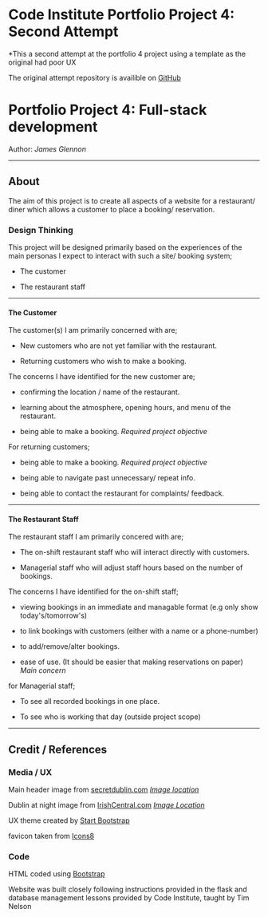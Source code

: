 # Code Institute Portfolio Project 4: Second Attempt

*This a second attempt at the portfolio 4 project using a template as the original had poor UX

The original attempt repository is availible on [GitHub](https://github.com/James-Glennon/Portfolio-project-4)

# Portfolio Project 4: Full-stack development

Author: *James Glennon*

---
## About

The aim of this project is to create all aspects of a website for a restaurant/ diner which allows a customer to place a booking/ reservation.

### Design Thinking

This project will be designed primarily based on the experiences of the main personas I expect to interact with such a site/ booking system;

- The customer

- The restaurant staff

---
#### The Customer

The customer(s) I am primarily concerned with are;

- New customers who are not yet familiar with the restaurant.

- Returning customers who wish to make a booking.

The concerns I have identified for the new customer are;

- confirming the location / name of the restaurant.

- learning about the atmosphere, opening hours, and menu of the restaurant.

- being able to make a booking. *Required project objective*

For returning customers;

- being able to make a booking. *Required project objective*

- being able to navigate past unnecessary/ repeat info.

- being able to contact the restaurant for complaints/ feedback.
---
#### The Restaurant Staff

The restaurant staff I am primarily concered with are;

- The on-shift restaurant staff who will interact directly with customers.

- Managerial staff who will adjust staff hours based on the number of bookings.

The concerns I have identified for the on-shift staff;

- viewing bookings in an immediate and managable format (e.g only show today's/tomorrow's)

- to link bookings with customers (either with a name or a phone-number)

- to add/remove/alter bookings.

- ease of use. (It should be easier that making reservations on paper) *Main concern*

for Managerial staff;

- To see all recorded bookings in one place.

- To see who is working that day (outside project scope)
---

## Credit / References

### Media / UX

Main header image from [secretdublin.com](https://secretdublin.com/most-beautiful-restaurants/)
*[Image location](https://offloadmedia.feverup.com/secretdublin.com/wp-content/uploads/2022/02/28053553/49741353_2225002007716056_2774068992225050624_n.png)*

Dublin at night image from [IrishCentral.com](https://www.irishcentral.com/travel/travel-tips/what-to-do-winters-evening-dublin)
*[Image Location](https://www.irishcentral.com/uploads/article/117387/cropped_Dublin_City_Night_iStock.JPG?t=1667554775)*

UX theme created by [Start Bootstrap](https://startbootstrap.com/previews/one-page-wonder)

favicon taken from [Icons8](https://icons8.com/icon/111450/dining-room)

### Code

HTML coded using [Bootstrap](https://getbootstrap.com/)

Website was built closely following instructions provided in the flask and database management lessons provided by Code Institute, taught by Tim Nelson